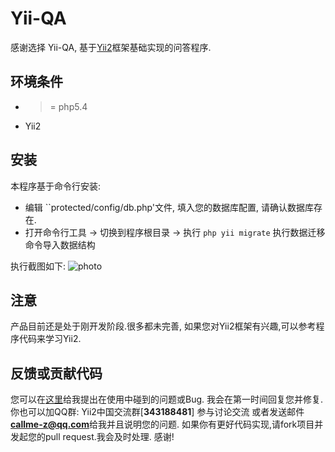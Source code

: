 Yii-QA
======

感谢选择 Yii-QA, 基于[Yii2](https://github.com/yiisoft/yii2)框架基础实现的问答程序.


环境条件
------------
- >= php5.4
- Yii2 


安装
------------
本程序基于命令行安装:
- 编辑 ``protected/config/db.php'文件, 填入您的数据库配置, 请确认数据库存在.
- 打开命令行工具 -> 切换到程序根目录 -> 执行 ``php yii migrate`` 执行数据迁移命令导入数据结构

执行截图如下:
![photo](https://cloud.githubusercontent.com/assets/1625891/4351508/2f1f60bc-420d-11e4-81a9-d2f0afdaed26.png)



注意
------------
产品目前还是处于刚开发阶段.很多都未完善, 如果您对Yii2框架有兴趣,可以参考程序代码来学习Yii2.



反馈或贡献代码
------------
您可以在[这里](https://github.com/yii2-chinesization/yii-QA/issues)给我提出在使用中碰到的问题或Bug.
我会在第一时间回复您并修复.
你也可以加QQ群: Yii2中国交流群[**343188481**] 参与讨论交流
或者发送邮件**callme-z@qq.com**给我并且说明您的问题. 
如果你有更好代码实现,请fork项目并发起您的pull request.我会及时处理. 感谢!
